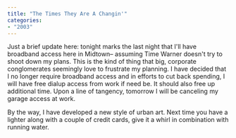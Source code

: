 ```yaml
---
title: "The Times They Are A Changin'"
categories:
- "2003"
---
```


Just a brief update here: tonight marks the last night that I'll have broadband access here in Midtown– assuming Time Warner doesn't try to shoot down my plans. This is the kind of thing that big, corporate conglomerates seemingly love to frustrate my planning. I have decided that I no longer require broadband access and in efforts to cut back spending, I will have free dialup access from work if need be. It should also free up additional time. Upon a line of tangency, tomorrow I will be canceling my garage access at work.

By the way, I have developed a new style of urban art. Next time you have a lighter along with a couple of credit cards, give it a whirl in combination with running water.
